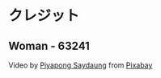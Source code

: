 # クレジット

## Woman - 63241

Video by <a href="https://pixabay.com/ja/users/piyapong89-7158719/?utm_source=link-attribution&amp;utm_medium=referral&amp;utm_campaign=image&amp;utm_content=63241">Piyapong Saydaung</a> from <a href="https://pixabay.com/ja/?utm_source=link-attribution&amp;utm_medium=referral&amp;utm_campaign=image&amp;utm_content=63241">Pixabay</a>
